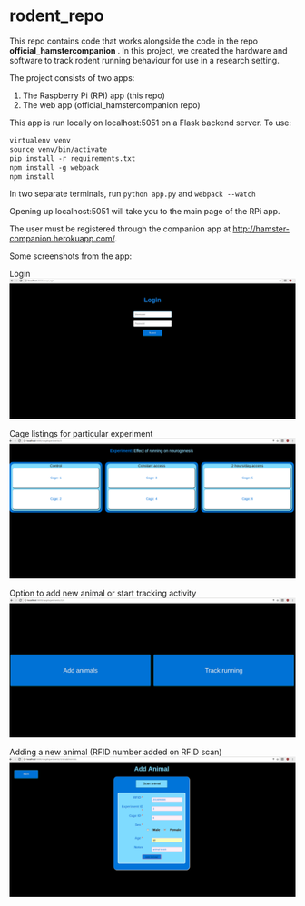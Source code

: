 
# rodent_repo

This repo contains code that works alongside the code in the repo <b> official_hamstercompanion </b>. In this project, we created the hardware and software to track rodent running behaviour for use in a research setting. 

The project consists of two apps: 
1. The Raspberry Pi (RPi) app (this repo) 
2. The web app (official_hamstercompanion repo)

This app is run locally on localhost:5051 on a Flask backend server. To use:

``` pip install virtualenv
virtualenv venv
source venv/bin/activate
pip install -r requirements.txt
npm install -g webpack
npm install
```

In two separate terminals, run `python app.py` and `webpack --watch`

Opening up localhost:5051 will take you to the main page of the RPi app.

The user must be registered through the companion app at http://hamster-companion.herokuapp.com/.

Some screenshots from the app:

Login
![alt text](https://github.com/a-gheorghe/rodent_repo/blob/master/screenshots/login.png)

Cage listings for particular experiment
![alt text](https://github.com/a-gheorghe/rodent_repo/blob/master/screenshots/cage_list.png)

Option to add new animal or start tracking activity
![alt text](https://github.com/a-gheorghe/rodent_repo/blob/master/screenshots/options.png)

Adding a new animal (RFID number added on RFID scan)
![alt text](https://github.com/a-gheorghe/rodent_repo/blob/master/screenshots/add_animal.png)












